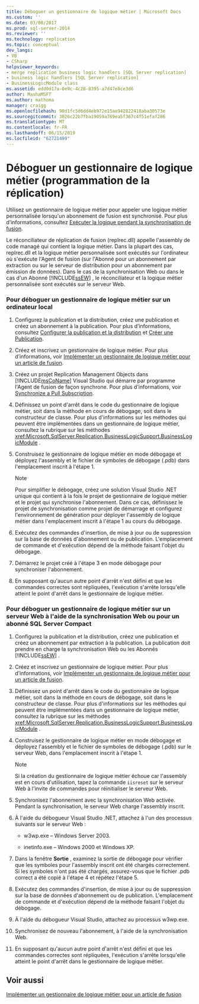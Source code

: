 ```yaml
---
title: Déboguer un gestionnaire de logique métier | Microsoft Docs
ms.custom: ''
ms.date: 03/08/2017
ms.prod: sql-server-2014
ms.reviewer: ''
ms.technology: replication
ms.topic: conceptual
dev_langs:
- VB
- CSharp
helpviewer_keywords:
- merge replication business logic handlers [SQL Server replication]
- business logic handlers [SQL Server replication]
- BusinessLogicModule class
ms.assetid: edd0d17a-0e9c-4c28-8395-a7d47e8ce3d6
author: MashaMSFT
ms.author: mathoma
manager: craigg
ms.openlocfilehash: 90d1fc5d6dd4eb972e15ae942822418aba30573e
ms.sourcegitcommit: 3026c22b7fba19059a769ea5f367c4f51efaf286
ms.translationtype: MT
ms.contentlocale: fr-FR
ms.lasthandoff: 06/15/2019
ms.locfileid: "62721499"
---
```

# <a name="debug-a-business-logic-handler-replication-programming"></a>Déboguer un gestionnaire de logique métier (programmation de la réplication)
  Utilisez un gestionnaire de logique métier pour appeler une logique métier personnalisée lorsqu'un abonnement de fusion est synchronisé. Pour plus d’informations, consultez [Exécuter la logique pendant la synchronisation de fusion](merge/execute-business-logic-during-merge-synchronization.md).  
  
 Le réconciliateur de réplication de fusion (replrec.dll) appelle l'assembly de code managé qui contient la logique métier. Dans la plupart des cas, replrec.dll et la logique métier personnalisée sont exécutés sur l'ordinateur où s'exécute l'Agent de fusion (sur l'Abonné pour un abonnement par extraction ou sur le serveur de distribution pour un abonnement par émission de données). Dans le cas de la synchronisation Web ou dans le cas d'un Abonné [!INCLUDE[ssEW](../../includes/ssew-md.md)] , le réconciliateur et la logique métier personnalisée sont exécutés sur le serveur Web.  
  
### <a name="to-debug-a-business-logic-handler-on-a-local-computer"></a>Pour déboguer un gestionnaire de logique métier sur un ordinateur local  
  
1.  Configurez la publication et la distribution, créez une publication et créez un abonnement à la publication. Pour plus d’informations, consultez [Configurer la publication et la distribution](configure-publishing-and-distribution.md) et [Créer une Publication](publish/create-a-publication.md).  
  
2.  Créez et inscrivez un gestionnaire de logique métier. Pour plus d’informations, voir [Implémenter un gestionnaire de logique métier pour un article de fusion](implement-a-business-logic-handler-for-a-merge-article.md).  
  
3.  Créez un projet Replication Management Objects dans [!INCLUDE[msCoName](../../includes/msconame-md.md)] Visual Studio qui démarre par programme l'Agent de fusion de façon synchrone. Pour plus d’informations, voir [Synchronize a Pull Subscription](synchronize-a-pull-subscription.md).  
  
4.  Définissez un point d'arrêt dans le code du gestionnaire de logique métier, soit dans la méthode en cours de débogage, soit dans le constructeur de classe. Pour plus d'informations sur les méthodes qui peuvent être implémentées dans un gestionnaire de logique métier, consultez la rubrique sur les méthodes <xref:Microsoft.SqlServer.Replication.BusinessLogicSupport.BusinessLogicModule> .  
  
5.  Construisez le gestionnaire de logique métier en mode débogage et déployez l'assembly et le fichier de symboles de débogage (.pdb) dans l'emplacement inscrit à l'étape 1.  
  
    > [!NOTE]  
    >  Pour simplifier le débogage, créez une solution Visual Studio .NET unique qui contient à la fois le projet de gestionnaire de logique métier et le projet qui synchronise l'abonnement. Dans ce cas, définissez le projet de synchronisation comme projet de démarrage et configurez l'environnement de génération pour déployer l'assembly de logique métier dans l'emplacement inscrit à l'étape 1 au cours du débogage.  
  
6.  Exécutez des commandes d'insertion, de mise à jour ou de suppression sur la base de données d'abonnement ou de publication. L'emplacement de commande et d'exécution dépend de la méthode faisant l'objet du débogage.  
  
7.  Démarrez le projet créé à l'étape 3 en mode débogage pour synchroniser l'abonnement.  
  
8.  En supposant qu'aucun autre point d'arrêt n'est défini et que les commandes correctes sont répliquées, l'exécution s'arrête lorsqu'elle atteint le point d'arrêt dans le gestionnaire de logique métier.  
  
### <a name="to-debug-a-business-logic-handler-on-a-web-server-using-web-synchronization-or-for-a-sql-server-compact-subscriber"></a>Pour déboguer un gestionnaire de logique métier sur un serveur Web à l'aide de la synchronisation Web ou pour un abonné SQL Server Compact  
  
1.  Configurez la publication et la distribution, créez une publication et créez un abonnement par extraction à la publication. La publication doit prendre en charge la synchronisation Web ou les Abonnés [!INCLUDE[ssEW](../../includes/ssew-md.md)] .  
  
2.  Créez et inscrivez un gestionnaire de logique métier. Pour plus d’informations, voir [Implémenter un gestionnaire de logique métier pour un article de fusion](implement-a-business-logic-handler-for-a-merge-article.md).  
  
3.  Définissez un point d'arrêt dans le code du gestionnaire de logique métier, soit dans la méthode en cours de débogage, soit dans le constructeur de classe. Pour plus d'informations sur les méthodes qui peuvent être implémentées dans un gestionnaire de logique métier, consultez la rubrique sur les méthodes <xref:Microsoft.SqlServer.Replication.BusinessLogicSupport.BusinessLogicModule> .  
  
4.  Construisez le gestionnaire de logique métier en mode débogage et déployez l'assembly et le fichier de symboles de débogage (.pdb) sur le serveur Web, dans l'emplacement inscrit à l'étape 1.  
  
    > [!NOTE]  
    >  Si la création du gestionnaire de logique métier échoue car l'assembly est en cours d'utilisation, tapez la commande `iisreset` sur le serveur Web à l'invite de commandes pour réinitialiser le serveur Web.  
  
5.  Synchronisez l'abonnement avec la synchronisation Web activée. Pendant la synchronisation, le serveur Web charge l'assembly inscrit.  
  
6.  À l'aide du débogueur Visual Studio .NET, attachez à l'un des processus suivants sur le serveur Web :  
  
    -   w3wp.exe – Windows Server 2003.  
  
    -   inetinfo.exe – Windows 2000 et Windows XP.  
  
7.  Dans la fenêtre **Sortie** , examinez la sortie de débogage pour vérifier que les symboles pour l'assembly inscrit ont été chargés correctement. Si les symboles n'ont pas été chargés, assurez-vous que le fichier .pdb correct a été copié à l'étape 4 et répétez l'étape 5.  
  
8.  Exécutez des commandes d'insertion, de mise à jour ou de suppression sur la base de données d'abonnement ou de publication. L'emplacement de commande et d'exécution dépend de la méthode faisant l'objet du débogage.  
  
9. À l'aide du débogueur Visual Studio, attachez au processus w3wp.exe.  
  
10. Synchronisez de nouveau l'abonnement, à l'aide de la synchronisation Web.  
  
11. En supposant qu'aucun autre point d'arrêt n'est défini et que les commandes correctes sont répliquées, l'exécution s'arrête lorsqu'elle atteint le point d'arrêt dans le gestionnaire de logique métier.  
  
## <a name="see-also"></a>Voir aussi  
 [Implémenter un gestionnaire de logique métier pour un article de fusion](implement-a-business-logic-handler-for-a-merge-article.md)  
  
  
